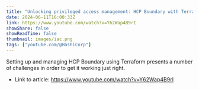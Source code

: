 ```yaml
---
title: "Unlocking privileged access management: HCP Boundary with Terraform"
date: 2024-06-11T16:00:33Z
link: https://www.youtube.com/watch?v=Y62Wap4B9rI
showShare: false
showReadTime: false
thumbnail: images/iac.png
tags: ["youtube.com/@HashiCorp"]
---
```

Setting up and managing HCP Boundary using Terraform presents a number of challenges in order to get it working just right.

- Link to article: https://www.youtube.com/watch?v=Y62Wap4B9rI